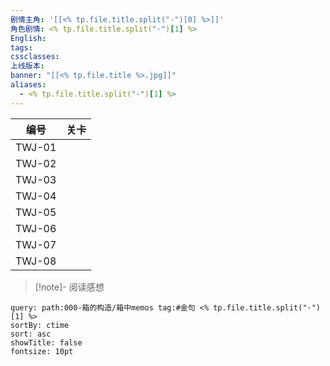 ```yaml
---
剧情主角: '[[<% tp.file.title.split("·")[0] %>]]'
角色剧情: <% tp.file.title.split("·")[1] %>
English: 
tags: 
cssclasses: 
上线版本: 
banner: "[[<% tp.file.title %>.jpg]]"
aliases:
  - <% tp.file.title.split("·")[1] %>
---
```


|   编号   | 关卡  |
| :----: | :-: |
| TWJ-01 |     |
| TWJ-02 |     |
| TWJ-03 |     |
| TWJ-04 |     |
| TWJ-05 |     |
| TWJ-06 |     |
| TWJ-07 |     |
| TWJ-08 |     |

> [!note]- 阅读感想

~~~~note-gallery
query: path:000-箱的构造/箱中memos tag:#金句 <% tp.file.title.split("·")[1] %>
sortBy: ctime
sort: asc
showTitle: false
fontsize: 10pt
~~~~